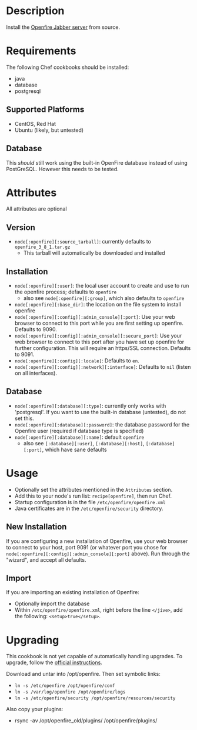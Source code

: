 Description
===========

Install the [Openfire Jabber server](http://www.igniterealtime.org/) from source.

# Requirements
The following Chef cookbooks should be installed:

* java
* database
* postgresql

## Supported Platforms
* CentOS, Red Hat
* Ubuntu (likely, but untested)

## Database

This *should* still work using the built-in OpenFire database instead of using PostGreSQL. However this needs to be tested.

# Attributes
All attributes are optional

## Version
* `node[:openfire][:source_tarball]`: currently defaults to `openfire_3_8_1.tar.gz`
    * This tarball will automatically be downloaded and installed

## Installation
* `node[:openfire][:user]`: the local user account to create and use to run the openfire process; defaults to `openfire`
    * also see `node[:openfire][:group]`, which also defaults to `openfire`
* `node[:openfire][:base_dir]`: the location on the file system to install openfire
* `node[:openfire][:config][:admin_console][:port]`: Use your web browser to connect to this port while you are first setting up openfire. Defaults to 9090.
* `node[:openfire][:config][:admin_console][:secure_port]`: Use your web browser to connect to this port after you have set up openfire for further configuration. This will require an https/SSL connection. Defaults to 9091.
* `node[:openfire][:config][:locale]`: Defaults to `en`.
* `node[:openfire][:config][:network][:interface]`: Defaults to `nil` (listen on all interfaces).

## Database
* `node[:openfire][:database][:type]`: currently only works with 'postgresql'. If you want to use the built-in database (untested), do not set this.
* `node[:openfire][:database][:password]`: the database password for the Openfire user (required if database type is specified)
* `node[:openfire][:database][:name]`: default `openfire`
    * also see `[:database][:user]`, `[:database][:host]`, `[:database][:port]`, which have sane defaults

# Usage

* Optionally set the attributes mentioned in the `Attributes` section. 
* Add this to your node's run list: `recipe[openfire]`, then run Chef.
* Startup configuration is in the file `/etc/openfire/openfire.xml`
* Java certificates are in the `/etc/openfire/security` directory.

## New Installation

If you are configuring a new installation of Openfire, use your web browser to connect to your host, port 9091 (or whatever port you chose for `node[:openfire][:config][:admin_console][:port]` above). Run through the "wizard", and accept all defaults.

## Import

If you are importing an existing installation of Openfire:

* Optionally import the database
* Within `/etc/openfire/openfire.xml`, right before the line `</jive>`, add the following: `<setup>true</setup>`.

# Upgrading

This cookbook is not yet capable of automatically handling upgrades. To upgrade, follow the [official instructions](http://www.igniterealtime.org/builds/openfire/docs/latest/documentation/upgrade-guide.html).

Download and untar into /opt/openfire. Then set symbolic links:
* `ln -s /etc/openfire /opt/openfire/conf`
* `ln -s /var/log/openfire /opt/openfire/logs`
* `ln -s /etc/openfire/security /opt/openfire/resources/security`

Also copy your plugins:
* rsync -av /opt/openfire_old/plugins/ /opt/openfire/plugins/
